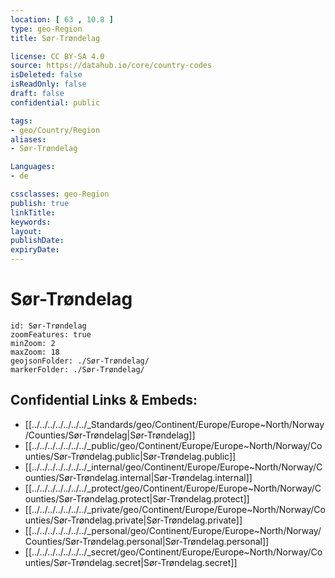 ```yaml
---
location: [ 63 , 10.8 ] 
type: geo-Region
title: Sør-Trøndelag

license: CC BY-SA 4.0
source: https://datahub.io/core/country-codes
isDeleted: false
isReadOnly: false
draft: false
confidential: public

tags:
- geo/Country/Region
aliases:
- Sør-Trøndelag

Languages:
- de

cssclasses: geo-Region
publish: true
linkTitle: 
keywords: 
layout: 
publishDate: 
expiryDate: 
---
```


# Sør-Trøndelag

```leaflet
id: Sør-Trøndelag
zoomFeatures: true 
minZoom: 2 
maxZoom: 18
geojsonFolder: ./Sør-Trøndelag/
markerFolder: ./Sør-Trøndelag/
```


## Confidential Links & Embeds: 
- [[../../../../../../../_Standards/geo/Continent/Europe/Europe~North/Norway/Counties/Sør-Trøndelag|Sør-Trøndelag]] 
- [[../../../../../../../_public/geo/Continent/Europe/Europe~North/Norway/Counties/Sør-Trøndelag.public|Sør-Trøndelag.public]] 
- [[../../../../../../../_internal/geo/Continent/Europe/Europe~North/Norway/Counties/Sør-Trøndelag.internal|Sør-Trøndelag.internal]] 
- [[../../../../../../../_protect/geo/Continent/Europe/Europe~North/Norway/Counties/Sør-Trøndelag.protect|Sør-Trøndelag.protect]] 
- [[../../../../../../../_private/geo/Continent/Europe/Europe~North/Norway/Counties/Sør-Trøndelag.private|Sør-Trøndelag.private]] 
- [[../../../../../../../_personal/geo/Continent/Europe/Europe~North/Norway/Counties/Sør-Trøndelag.personal|Sør-Trøndelag.personal]] 
- [[../../../../../../../_secret/geo/Continent/Europe/Europe~North/Norway/Counties/Sør-Trøndelag.secret|Sør-Trøndelag.secret]] 

